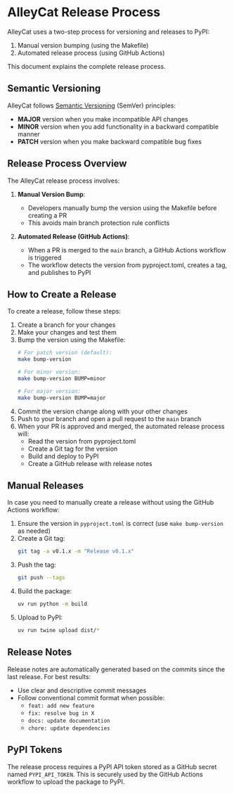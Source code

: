 # AlleyCat Release Process

AlleyCat uses a two-step process for versioning and releases to PyPI:

1. Manual version bumping (using the Makefile)
2. Automated release process (using GitHub Actions)

This document explains the complete release process.

## Semantic Versioning

AlleyCat follows [Semantic Versioning](https://semver.org/) (SemVer) principles:

- **MAJOR** version when you make incompatible API changes
- **MINOR** version when you add functionality in a backward compatible manner
- **PATCH** version when you make backward compatible bug fixes

## Release Process Overview

The AlleyCat release process involves:

1. **Manual Version Bump**:
   - Developers manually bump the version using the Makefile before creating a PR
   - This avoids main branch protection rule conflicts

2. **Automated Release (GitHub Actions)**:
   - When a PR is merged to the `main` branch, a GitHub Actions workflow is triggered
   - The workflow detects the version from pyproject.toml, creates a tag, and publishes to PyPI

## How to Create a Release

To create a release, follow these steps:

1. Create a branch for your changes
2. Make your changes and test them
3. Bump the version using the Makefile:
   ```bash
   # For patch version (default):
   make bump-version

   # For minor version:
   make bump-version BUMP=minor

   # For major version:
   make bump-version BUMP=major
   ```
4. Commit the version change along with your other changes
5. Push to your branch and open a pull request to the `main` branch
6. When your PR is approved and merged, the automated release process will:
   - Read the version from pyproject.toml
   - Create a Git tag for the version
   - Build and deploy to PyPI
   - Create a GitHub release with release notes

## Manual Releases

In case you need to manually create a release without using the GitHub Actions workflow:

1. Ensure the version in `pyproject.toml` is correct (use `make bump-version` as needed)
2. Create a Git tag:
   ```bash
   git tag -a v0.1.x -m "Release v0.1.x"
   ```
3. Push the tag:
   ```bash
   git push --tags
   ```
4. Build the package:
   ```bash
   uv run python -m build
   ```
5. Upload to PyPI:
   ```bash
   uv run twine upload dist/*
   ```

## Release Notes

Release notes are automatically generated based on the commits since the last release. For best results:

- Use clear and descriptive commit messages
- Follow conventional commit format when possible:
  - `feat: add new feature`
  - `fix: resolve bug in X`
  - `docs: update documentation`
  - `chore: update dependencies`

## PyPI Tokens

The release process requires a PyPI API token stored as a GitHub secret named `PYPI_API_TOKEN`. This is securely used by the GitHub Actions workflow to upload the package to PyPI. 